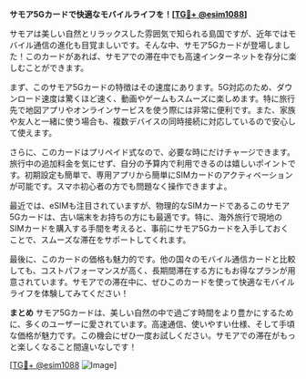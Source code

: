 **サモア5Gカードで快適なモバイルライフを！[[TG💪+ @esim1088](https://t.me/s/esim1088)]**

サモアは美しい自然とリラックスした雰囲気で知られる島国ですが、近年ではモバイル通信の進化も目覚ましいです。そんな中、サモア5Gカードが登場しました！このカードがあれば、サモアでの滞在中でも高速インターネットを存分に楽しむことができます。

まず、このサモア5Gカードの特徴はその速度にあります。5G対応のため、ダウンロード速度は驚くほど速く、動画やゲームもスムーズに楽しめます。特に旅行先で地図アプリやオンラインサービスを使う際には非常に便利です。また、家族や友人と一緒に使う場合も、複数デバイスの同時接続に対応しているので安心して使えます。

さらに、このカードはプリペイド式なので、必要な時にだけチャージできます。旅行中の追加料金を気にせず、自分の予算内で利用できるのは嬉しいポイントです。初期設定も簡単で、専用アプリから簡単にSIMカードのアクティベーションが可能です。スマホ初心者の方でも問題なく操作できますよ。

最近では、eSIMも注目されていますが、物理的なSIMカードであるこのサモア5Gカードは、古い端末をお持ちの方にも最適です。特に、海外旅行で現地のSIMカードを購入する手間を考えると、事前にサモア5Gカードを入手しておくことで、スムーズな滞在をサポートしてくれます。

最後に、このカードの価格も魅力的です。他の国々のモバイル通信カードと比較しても、コストパフォーマンスが高く、長期間滞在する方にもお得なプランが用意されています。サモアでの滞在中に、ぜひこのカードを使って快適なモバイルライフを体験してみてください！

**まとめ**
サモア5Gカードは、美しい自然の中で過ごす時間をより豊かにするために、多くのユーザーに愛されています。高速通信、使いやすい仕様、そして手頃な価格が魅力です。この機会にぜひ一度お試しください。サモアでの滞在がもっと楽しくなること間違いなしです！

[[TG💪+ @esim1088](https://t.me/s/esim1088) ![Image](https://i.postimg.cc/Y0z9fWf4/image.png)]